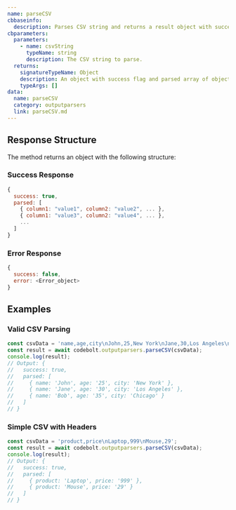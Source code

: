 ```yaml
---
name: parseCSV
cbbaseinfo:
  description: Parses CSV string and returns a result object with success flag and parsed array of objects.
cbparameters:
  parameters:
    - name: csvString
      typeName: string
      description: The CSV string to parse.
  returns:
    signatureTypeName: Object
    description: An object with success flag and parsed array of objects or error information.
    typeArgs: []
data:
  name: parseCSV
  category: outputparsers
  link: parseCSV.md
---
```

<CBBaseInfo/> 
<CBParameters/>

## Response Structure

The method returns an object with the following structure:

### Success Response
```javascript
{
  success: true,
  parsed: [
    { column1: "value1", column2: "value2", ... },
    { column1: "value3", column2: "value4", ... },
    ...
  ]
}
```

### Error Response
```javascript
{
  success: false,
  error: <Error_object>
}
```

## Examples

### Valid CSV Parsing
```javascript
const csvData = 'name,age,city\nJohn,25,New York\nJane,30,Los Angeles\nBob,35,Chicago';
const result = await codebolt.outputparsers.parseCSV(csvData);
console.log(result);
// Output: {
//   success: true,
//   parsed: [
//     { name: 'John', age: '25', city: 'New York' },
//     { name: 'Jane', age: '30', city: 'Los Angeles' },
//     { name: 'Bob', age: '35', city: 'Chicago' }
//   ]
// }
```

### Simple CSV with Headers
```javascript
const csvData = 'product,price\nLaptop,999\nMouse,29';
const result = await codebolt.outputparsers.parseCSV(csvData);
console.log(result);
// Output: {
//   success: true,
//   parsed: [
//     { product: 'Laptop', price: '999' },
//     { product: 'Mouse', price: '29' }
//   ]
// }
``` 
